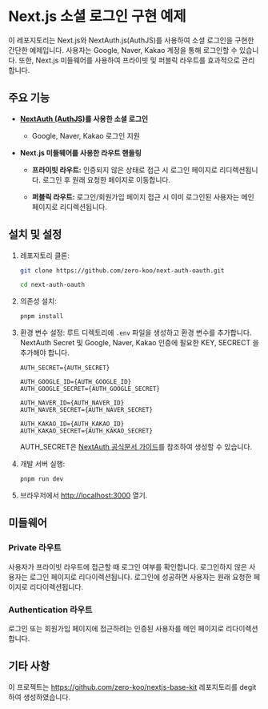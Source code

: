 # Next.js 소셜 로그인 구현 예제

이 레포지토리는 Next.js와 NextAuth.js(AuthJS)를 사용하여 소셜 로그인을 구현한 간단한 예제입니다. 사용자는 Google, Naver, Kakao 계정을 통해 로그인할 수 있습니다. 또한, Next.js 미들웨어를 사용하여 프라이빗 및 퍼블릭 라우트를 효과적으로 관리합니다.

## 주요 기능

- **[NextAuth (AuthJS)](https://authjs.dev/)를 사용한 소셜 로그인**
  - Google, Naver, Kakao 로그인 지원


- **Next.js 미들웨어를 사용한 라우트 핸들링**

  - **프라이빗 라우트:** 인증되지 않은 상태로 접근 시 로그인 페이지로 리디렉션됩니다. 로그인 후 원래 요청한 페이지로 이동합니다.

  - **퍼블릭 라우트:** 로그인/회원가입 페이지 접근 시 이미 로그인된 사용자는 메인 페이지로 리디렉션됩니다.

## 설치 및 설정

1. 레포지토리 클론:
   ```bash
   git clone https://github.com/zero-koo/next-auth-oauth.git
   
   cd next-auth-oauth
   ```

2. 의존성 설치:
   ```bash
   pnpm install
   ```

3. 환경 변수 설정:
   루트 디렉토리에 `.env` 파일을 생성하고 환경 변수를 추가합니다. NextAuth Secret 및 Google, Naver, Kakao 인증에 필요한 KEY, SECRECT 을 추가해야 합니다.

   ```plaintext
   AUTH_SECRET={AUTH_SECRET}

   AUTH_GOOGLE_ID={AUTH_GOOGLE_ID}
   AUTH_GOOGLE_SECRET={AUTH_GOOGLE_SECRET}

   AUTH_NAVER_ID={AUTH_NAVER_ID}
   AUTH_NAVER_SECRET={AUTH_NAVER_SECRET}

   AUTH_KAKAO_ID={AUTH_KAKAO_ID}
   AUTH_KAKAO_SECRET={AUTH_KAKAO_SECRET}
   ```

   AUTH_SECRET은 [NextAuth 공식문서 가이드](https://authjs.dev/getting-started/installation#setup-environment)를 참조하여 생성할 수 있습니다.

4. 개발 서버 실행:
   ```bash
   pnpm run dev
   ```

5. 브라우저에서 [http://localhost:3000](http://localhost:3000) 열기.


## 미들웨어

### Private 라우트

사용자가 프라이빗 라우트에 접근할 때 로그인 여부를 확인합니다. 로그인하지 않은 사용자는 로그인 페이지로 리다이렉션됩니다. 로그인에 성공하면 사용자는 원래 요청한 페이지로 리다이렉션됩니다.

### Authentication 라우트

로그인 또는 회원가입 페이지에 접근하려는 인증된 사용자를 메인 페이지로 리다이렉션합니다.

## 기타 사항

이 프로젝트는 https://github.com/zero-koo/nextjs-base-kit 레포지토리를 degit 하여 생성하였습니다.
